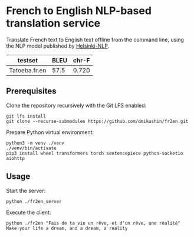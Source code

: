 # French to English NLP-based translation service

Translate French text to English text offline from the command line, using the NLP model published by [Helsinki-NLP](https://huggingface.co/Helsinki-NLP/opus-mt-fr-en).

| testset       | BLEU | chr-F |
| ------------- | ---- | ----- |
| Tatoeba.fr.en | 57.5 | 0.720 |

## Prerequisites

Clone the repository recursively with the Git LFS enabled:

```
git lfs install
git clone --recurse-submodules https://github.com/dmikushin/fr2en.git
```

Prepare Python virtual environment:

```
python3 -m venv ./venv
./venv/bin/activate
pip3 install wheel transformers torch sentencepiece python-socketio aiohttp
```

## Usage

Start the server:

```
python ./fr2en_server
```

Execute the client:

```
python ./fr2en "Fais de ta vie un rêve, et d'un rêve, une réalité"
Make your life a dream, and a dream, a reality
```

